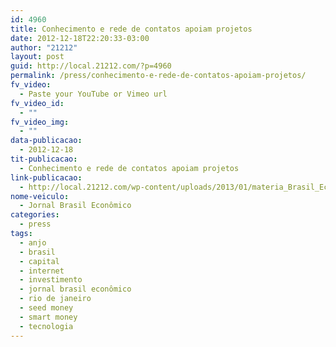 ```yaml
---
id: 4960
title: Conhecimento e rede de contatos apoiam projetos
date: 2012-12-18T22:20:33-03:00
author: "21212"
layout: post
guid: http://local.21212.com/?p=4960
permalink: /press/conhecimento-e-rede-de-contatos-apoiam-projetos/
fv_video:
  - Paste your YouTube or Vimeo url
fv_video_id:
  - ""
fv_video_img:
  - ""
data-publicacao:
  - 2012-12-18
tit-publicacao:
  - Conhecimento e rede de contatos apoiam projetos
link-publicacao:
  - http://local.21212.com/wp-content/uploads/2013/01/materia_Brasil_Economico_publicada_pg_40_18_dez_2012.pdf
nome-veiculo:
  - Jornal Brasil Econômico
categories:
  - press
tags:
  - anjo
  - brasil
  - capital
  - internet
  - investimento
  - jornal brasil econômico
  - rio de janeiro
  - seed money
  - smart money
  - tecnologia
---
```

